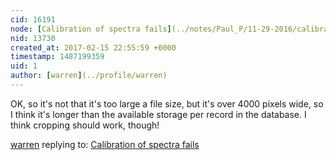 ```yaml
---
cid: 16191
node: [Calibration of spectra fails](../notes/Paul_P/11-29-2016/calibration-of-spectra-fails)
nid: 13730
created_at: 2017-02-15 22:55:59 +0000
timestamp: 1487199359
uid: 1
author: [warren](../profile/warren)
---
```


OK, so it's not that it's too large a file size, but it's over 4000 pixels wide, so I think it's longer than the available storage per record in the database. I think cropping should work, though!

[warren](../profile/warren) replying to: [Calibration of spectra fails](../notes/Paul_P/11-29-2016/calibration-of-spectra-fails)

